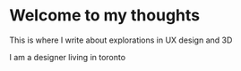 # Welcome to my thoughts

This is where I write about explorations in UX design and 3D
<p> I am a designer living in toronto </p>
